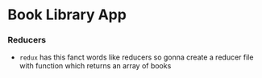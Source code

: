 # Book Library App
### Reducers
   - `redux` has this fanct words like reducers so gonna create a reducer file with function which returns an array of books
